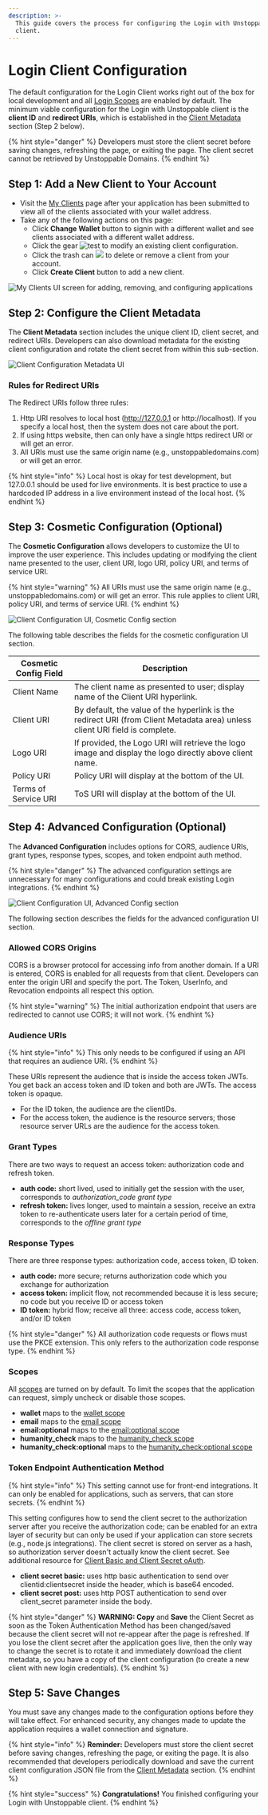 ```yaml
---
description: >-
  This guide covers the process for configuring the Login with Unstoppable
  client.
---
```


# Login Client Configuration

The default configuration for the Login Client works right out of the box for local development and all [Login Scopes](scopes-for-login.md) are enabled by default. The minimum viable configuration for the Login with Unstoppable client is the **client ID** and **redirect URIs**, which is established in the [Client Metadata](login-client-configuration.md#step-2-configure-the-client-metadata) section (Step 2 below).



{% hint style="danger" %}
Developers must store the client secret before saving changes, refreshing the page, or exiting the page. The client secret cannot be retrieved by Unstoppable Domains.
{% endhint %}

## Step 1: Add a New Client to Your Account

* Visit the [My Clients](https://dashboard.auth.unstoppabledomains.com) page after your application has been submitted to view all of the clients associated with your wallet address.
* Take any of the following actions on this page:
  * Click **Change Wallet** button to signin with a different wallet and see clients associated with a different wallet address.
  * Click the gear ![test](../.gitbook/assets/gear\_icon\_my\_clients.png) to modify an existing client configuration.
  * Click the trash can ![](../.gitbook/assets/trashcan\_icon\_my\_clients.png) to delete or remove a client from your account.
  * Click **Create Client** button to add a new client.

![My Clients UI screen for adding, removing, and configuring applications](../.gitbook/assets/new\_my\_clients\_screen\_markup.png)

## Step 2: Configure the Client Metadata

The **Client Metadata** section includes the unique client ID, client secret, and redirect URIs. Developers can also download metadata for the existing client configuration and rotate the client secret from within this sub-section.

![Client Configuration Metadata UI](../.gitbook/assets/client\_config\_screen\_metadata.png)

### Rules for Redirect URIs

The Redirect URIs follow three rules:

1. Http URI resolves to local host (http://127.0.0.1 or http://localhost). If you specify a local host, then the system does not care about the port.
2. If using https website, then can only have a single https redirect URI or will get an error.
3. All URIs must use the same origin name (e.g., unstoppabledomains.com) or will get an error.

{% hint style="info" %}
Local host is okay for test development, but 127.0.0.1 should be used for live environments. It is best practice to use a hardcoded IP address in a live environment instead of the local host.
{% endhint %}

## **Step 3: Cosmetic Configuration (Optional)**

The **Cosmetic Configuration** allows developers to customize the UI to improve the user experience. This includes updating or modifying the client name presented to the user, client URI, logo URI, policy URI, and terms of service URI.

{% hint style="warning" %}
All URIs must use the same origin name (e.g., unstoppabledomains.com) or will get an error. This rule applies to client URI, policy URI, and terms of service URI.
{% endhint %}

![Client Configuration UI, Cosmetic Config section](../.gitbook/assets/client\_config\_screen\_cosmetic.png)

The following table describes the fields for the cosmetic configuration UI section.

| Cosmetic Config Field | Description                                                                                                                 |
| --------------------- | --------------------------------------------------------------------------------------------------------------------------- |
| Client Name           | The client name as presented to user; display name of the Client URI hyperlink.                                             |
| Client URI            | By default, the value of the hyperlink is the redirect URI (from Client Metadata area) unless client URI field is complete. |
| Logo URI              | If provided, the Logo URI will retrieve the logo image and display the logo directly above client name.                     |
| Policy URI            | Policy URI will display at the bottom of the UI.                                                                            |
| Terms of Service URI  | ToS URI will display at the bottom of the UI.                                                                               |

## Step 4: Advanced Configuration (Optional)

The **Advanced Configuration** includes options for CORS, audience URIs, grant types, response types, scopes, and token endpoint auth method.

{% hint style="danger" %}
The advanced configuration settings are unnecessary for many configurations and could break existing Login integrations.
{% endhint %}

![Client Configuration UI, Advanced Config section](../.gitbook/assets/client\_config\_screen\_advanced.png)

The following section describes the fields for the advanced configuration UI section.

### Allowed CORS Origins

CORS is a browser protocol for accessing info from another domain. If a URI is entered, CORS is enabled for all requests from that client. Developers can enter the origin URI and specify the port. The Token, UserInfo, and Revocation endpoints all respect this option.

{% hint style="warning" %}
The initial authorization endpoint that users are redirected to cannot use CORS; it will not work.
{% endhint %}

### Audience URIs

{% hint style="info" %}
This only needs to be configured if using an API that requires an audience URI.
{% endhint %}

These URIs represent the audience that is inside the access token JWTs. You get back an access token and ID token and both are JWTs. The access token is opaque.

* For the ID token, the audience are the clientIDs.
* For the access token, the audience is the resource servers; those resource server URLs are the audience for the access token.

### Grant Types

There are two ways to request an access token: authorization code and refresh token.

* **auth code:** short lived, used to initially get the session with the user, corresponds to _authorization\_code grant type_
* **refresh token:** lives longer, used to maintain a session, receive an extra token to re-authenticate users later for a certain period of time, corresponds to the _offline grant type_

### Response Types

There are three response types: authorization code, access token, ID token.

* **auth code:** more secure; returns authorization code which you exchange for authorization
* **access token:** implicit flow, not recommended because it is less secure; no code but you receive ID or access token
* **ID token:** hybrid flow; receive all three: access code, access token, and/or ID token

{% hint style="danger" %}
All authorization code requests or flows must use the PKCE extension. This only refers to the authorization code response type.
{% endhint %}

### Scopes

All [scopes](scopes-for-login.md) are turned on by default. To limit the scopes that the application can request, simply uncheck or disable those scopes.

* **wallet** maps to the [wallet scope](login-client-configuration.md#wallet-scope)
* **email** maps to the [email scope](login-client-configuration.md#email-scope)
* **email:optional** maps to the [email:optional scope](login-client-configuration.md#email-optional-scope)
* **humanity\_check** maps to the [humanity\_check scope](scopes-for-login.md#humanity\_check-scope-beta)
* **humanity\_check:optional** maps to the [humanity\_check:optional scope](scopes-for-login.md#humanity\_check-optional-scope-beta)

### Token Endpoint Authentication Method

{% hint style="info" %}
This setting cannot use for front-end integrations. It can only be enabled for applications, such as servers, that can store secrets.
{% endhint %}

This setting configures how to send the client secret to the authorization server after you receive the authorization code; can be enabled for an extra layer of security but can only be used if your application can store secrets (e.g., node.js integrations). The client secret is stored on server as a hash, so authorization server doesn't actually know the client secret. See additional resource for [Client Basic and Client Secret oAuth](https://datatracker.ietf.org/doc/html/rfc6749#section-2.3.1).

* **client secret basic:** uses http basic authentication to send over clientid:clientsecret inside the header, which is base64 encoded.
* **client secret post:** uses http POST authentication to send over client\_secret parameter inside the body.

{% hint style="danger" %}
**WARNING: Copy** and **Save** the Client Secret as soon as the Token Authentication Method has been changed/saved because the client secret will not re-appear after the page is refreshed. If you lose the client secret after the application goes live, then the only way to change the secret is to rotate it and immediately download the client metadata, so you have a copy of the client configuration (to create a new client with new login credentials).
{% endhint %}

## Step 5: Save Changes

You must save any changes made to the configuration options before they will take effect. For enhanced security, any changes made to update the application requires a wallet connection and signature.

{% hint style="info" %}
**Reminder:** Developers must store the client secret before saving changes, refreshing the page, or exiting the page. It is also recommended that developers periodically download and save the current client configuration JSON file from the [Client Metadata](login-client-configuration.md#step-2a-client-metadata-and-redirect-uris) section.
{% endhint %}

{% hint style="success" %}
**Congratulations!** You finished configuring your Login with Unstoppable client.
{% endhint %}
